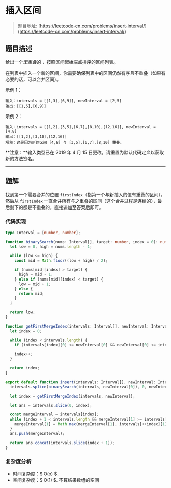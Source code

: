 # 插入区间

> 题目地址: [https://leetcode-cn.com/problems/insert-interval/](https://leetcode-cn.com/problems/insert-interval/)

## 题目描述

给出一个*无重叠*的 ，按照区间起始端点排序的区间列表。

在列表中插入一个新的区间，你需要确保列表中的区间仍然有序且不重叠（如果有必要的话，可以合并区间）。

示例 1：

```
输入：intervals = [[1,3],[6,9]], newInterval = [2,5]
输出：[[1,5],[6,9]]
```

示例 2：

```
输入：intervals = [[1,2],[3,5],[6,7],[8,10],[12,16]], newInterval = [4,8]
输出：[[1,2],[3,10],[12,16]]
解释：这是因为新的区间 [4,8] 与 [3,5],[6,7],[8,10] 重叠。
```

**注意：**输入类型已在 2019 年 4 月 15 日更改。请重置为默认代码定义以获取新的方法签名。

------

## 题解

找到第一个需要合并的位置 `firstIndex`（指第一个与新插入的值有重叠的区间），然后从 `firstIndex` 一直合并所有与之重叠的区间（这个合并过程是连续的），最后剩下的都是不重叠的，直接追加至答案后即可。

### 代码实现

```ts
type Interval = [number, number];

function binarySearch(nums: Interval[], target: number, index = 0): number {
  let low = 0, high = nums.length - 1;

  while (low <= high) {
    const mid = Math.floor((low + high) / 2);

    if (nums[mid][index] > target) {
      high = mid - 1;
    } else if (nums[mid][index] < target) {
      low = mid + 1;
    } else {
      return mid;
    }
  }

  return low;
}

function getFirstMergeIndex(intervals: Interval[], newInterval: Interval): number {
  let index = 0;

  while (index < intervals.length) {
    if (intervals[index][0] <= newInterval[0] && newInterval[0] <= intervals[index][1]) return index;

    index++;
  }

  return index;
}

export default function insert(intervals: Interval[], newInterval: Interval): Interval[] {
  intervals.splice(binarySearch(intervals, newInterval[0]), 0, newInterval);

  let index = getFirstMergeIndex(intervals, newInterval);

  let ans = intervals.slice(0, index);

  const mergeInterval = intervals[index];
  while (index + 1 < intervals.length && mergeInterval[1] >= intervals[index + 1][0]) {
    mergeInterval[1] = Math.max(mergeInterval[1], intervals[++index][1]);
  }
  ans.push(mergeInterval);

  return ans.concat(intervals.slice(index + 1));
}
```

### 复杂度分析

* 时间复杂度：$ O(o) $.
* 空间复杂度：$ O(1) $. 不算结果数组的空间
